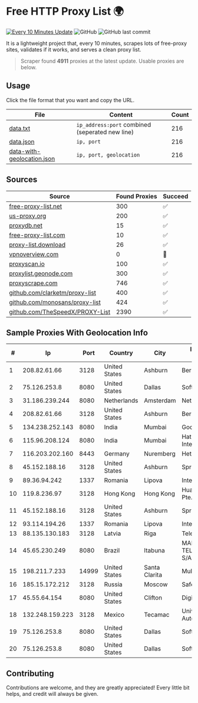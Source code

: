 
# Free HTTP Proxy List 🌍

[![Every 10 Minutes Update](https://github.com/mertguvencli/http-proxy-list/actions/workflows/main.yml/badge.svg?branch=main)](https://github.com/mertguvencli/http-proxy-list/actions/workflows/main.yml)
![GitHub](https://img.shields.io/github/license/mertguvencli/http-proxy-list)
![GitHub last commit](https://img.shields.io/github/last-commit/mertguvencli/http-proxy-list)

It is a lightweight project that, every 10 minutes, scrapes lots of free-proxy sites, validates if it works, and serves a clean proxy list.


> Scraper found **4911** proxies at the latest update. Usable proxies are below.

## Usage

Click the file format that you want and copy the URL.


|File|Content|Count|
|----|-------|-----|
|[data.txt](https://raw.githubusercontent.com/mertguvencli/http-proxy-list/main/proxy-list/data.txt)|`ip_address:port` combined (seperated new line)|216|
|[data.json](https://raw.githubusercontent.com/mertguvencli/http-proxy-list/main/proxy-list/data.json)|`ip, port`|216|
|[data-with-geolocation.json](https://raw.githubusercontent.com/mertguvencli/http-proxy-list/main/proxy-list/data-with-geolocation.json)|`ip, port, geolocation`|216|

## Sources

|Source|Found Proxies|Succeed|
|------|-------------|-------|
|[free-proxy-list.net](https://free-proxy-list.net)|300|✅|
|[us-proxy.org](https://www.us-proxy.org)|200|✅|
|[proxydb.net](http://proxydb.net)|15|✅|
|[free-proxy-list.com](https://free-proxy-list.com/?page=&port=&type%5B%5D=http&type%5B%5D=https&up_time=0&search=Search)|10|✅|
|[proxy-list.download](https://www.proxy-list.download/HTTP)|26|✅|
|[vpnoverview.com](https://vpnoverview.com/privacy/anonymous-browsing/free-proxy-servers)|0|🚫|
|[proxyscan.io](https://www.proxyscan.io)|100|✅|
|[proxylist.geonode.com](https://proxylist.geonode.com/api/proxy-list?limit=300&page=1&sort_by=lastChecked&sort_type=desc&protocols=http,https)|300|✅|
|[proxyscrape.com](https://api.proxyscrape.com/v2/?request=displayproxies&protocol=http&timeout=10000&country=all&ssl=all&anonymity=all)|746|✅|
|[github.com/clarketm/proxy-list](https://raw.githubusercontent.com/clarketm/proxy-list/master/proxy-list-raw.txt)|400|✅|
|[github.com/monosans/proxy-list](https://raw.githubusercontent.com/monosans/proxy-list/main/proxies/http.txt)|424|✅|
|[github.com/TheSpeedX/PROXY-List](https://raw.githubusercontent.com/TheSpeedX/PROXY-List/master/http.txt)|2390|✅|


## Sample Proxies With Geolocation Info

|#|Ip|Port|Country|City|Internet Service Provider|
|-|--|----|-------|----|-------------------------|
|1|208.82.61.66|3128|United States|Ashburn|Bernardi Sounds|
|2|75.126.253.8|8080|United States|Dallas|SoftLayer|
|3|31.186.239.244|8080|Netherlands|Amsterdam|NetSkope Inc|
|4|208.82.61.66|3128|United States|Ashburn|Bernardi Sounds|
|5|134.238.252.143|8080|India|Mumbai|Google LLC|
|6|115.96.208.124|8080|India|Mumbai|Hathway IP over Cable Internet Access|
|7|116.203.202.160|8443|Germany|Nuremberg|Hetzner Online GmbH|
|8|45.152.188.16|3128|United States|Ashburn|Sprint|
|9|89.36.94.242|1337|Romania|Lipova|Interkvm Host SRL|
|10|119.8.236.97|3128|Hong Kong|Hong Kong|Huawei International Pte. Ltd.|
|11|45.152.188.16|3128|United States|Ashburn|Sprint|
|12|93.114.194.26|1337|Romania|Lipova|Interkvm Host SRL|
|13|88.135.130.183|3128|Latvia|Riga|Telenet SIA|
|14|45.65.230.249|8080|Brazil|Itabuna|MARGOTTO TELECOMUNICAÇÕES S/A|
|15|198.211.7.233|14999|United States|Santa Clarita|Multacom Corporation|
|16|185.15.172.212|3128|Russia|Moscow|SafeData LLC|
|17|45.55.64.154|8080|United States|Clifton|DigitalOcean, LLC|
|18|132.248.159.223|3128|Mexico|Tecamac|Universidad Nacional Autonoma de Mexico|
|19|75.126.253.8|8080|United States|Dallas|SoftLayer|
|20|75.126.253.8|8080|United States|Dallas|SoftLayer|



## Contributing

Contributions are welcome, and they are greatly appreciated! Every
little bit helps, and credit will always be given.

